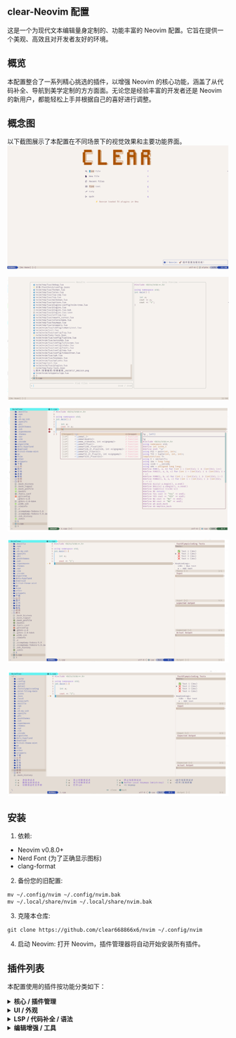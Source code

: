 ## clear-Neovim 配置
这是一个为现代文本编辑量身定制的、功能丰富的 Neovim 配置。它旨在提供一个美观、高效且对开发者友好的环境。

## 概览
本配置整合了一系列精心挑选的插件，以增强 Neovim 的核心功能，涵盖了从代码补全、导航到美学定制的方方面面。无论您是经验丰富的开发者还是 Neovim 的新用户，都能轻松上手并根据自己的喜好进行调整。

## 概念图
以下截图展示了本配置在不同场景下的视觉效果和主要功能界面。
![](t1.png)

![](t2.png)

![](t3.png)

![](t4.png)

![](t5.png)

## 安装
1. 依赖:
- Neovim v0.8.0+
- Nerd Font (为了正确显示图标)
- clang-format
2. 备份您的旧配置:
```
mv ~/.config/nvim ~/.config/nvim.bak
mv ~/.local/share/nvim ~/.local/share/nvim.bak
```
3. 克隆本仓库:
```
git clone https://github.com/clear668866x6/nvim ~/.config/nvim
```
4. 启动 Neovim:
打开 Neovim，插件管理器将自动开始安装所有插件。

## 插件列表
本配置使用的插件按功能分类如下：
<details>
<summary><strong>核心 / 插件管理</strong></summary>
插件	描述
folke/lazy.nvim	核心插件管理器
nvim-lua/plenary.nvim	许多插件依赖的 Lua 工具库
</details>
<details>
<summary><strong>UI / 外观</strong></summary>
插件	描述
EdenEast/nightfox.nvim	颜色主题 (dayfox)
xiyaowong/nvim-transparent	背景透明
nvim-lualine/lualine.nvim	功能强大的状态栏
nvim-tree/nvim-web-devicons	文件和UI图标
lukas-reineke/indent-blankline.nvim	缩进线显示
goolord/alpha-nvim	自定义启动屏幕
folke/noice.nvim	替代 Neovim 的默认 UI，美化消息、命令和弹出菜单
rcarriga/nvim-notify	漂亮的通知系统
j-hui/fidget.nvim	LSP 加载状态提示
folke/zen-mode.nvim	专注模式
</details>
<details>
<summary><strong>LSP / 代码补全 / 语法</strong></summary>
插件	描述
VonHeikemen/lsp-zero.nvim	预设好的 LSP 配置方案，简化配置
neovim/nvim-lspconfig	Neovim LSP 配置集合
williamboman/mason.nvim	自动安装和管理 LSP 服务器
williamboman/mason-lspconfig.nvim	连接 Mason 和 lspconfig
hrsh7th/nvim-cmp	代码补全引擎
L3MON4D3/LuaSnip	代码片段引擎
rafamadriz/friendly-snippets	预设的通用代码片段库
onsails/lspkind-nvim	在补全菜单中显示 VSCode 风格的图标
pmizio/typescript-tools.nvim	专为 TypeScript 优化的 LSP 工具
nvim-treesitter/nvim-treesitter	更快更准的语法高亮和代码解析
mhartington/formatter.nvim	代码格式化框架
rachartier/tiny-inline-diagnostic.nvim	在行内显示诊断信息
kosayoda/nvim-lightbulb	当有代码动作可用时显示灯泡图标
</details>
<details>
<summary><strong>编辑增强 / 工具</strong></summary>
插件	描述
nvim-tree/nvim-tree.lua	文件浏览器
nvim-telescope/telescope.nvim	模糊搜索器 (文件, Grep, Buffer...)
willothy/nvim-cokeline	智能且美观的 Buffer/Tab 行
lewis6991/gitsigns.nvim	在符号列（Sign Column）显示 Git 状态
akinsho/toggleterm.nvim	可切换的浮动/分屏终端
windwp/nvim-autopairs	自动补全括号、引号等
windwp/nvim-ts-autotag	自动重命名和关闭 HTML 标签
RRethy/vim-illuminate	高亮当前光标下单词的其他实例
norcalli/nvim-colorizer.lua	实时显示CSS颜色代码的颜色
folke/todo-comments.nvim	高亮并搜索项目中的 TODO, FIXME 等注释
TobinPalmer/rayso.nvim	通过 ray.so 生成精美的代码截图
michaelrommel/nvim-silicon	本地生成代码截图
folke/which-key.nvim	快捷键提示窗口
karb94/neoscroll.nvim	平滑滚动效果
</details>
